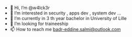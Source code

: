- 👋 Hi, I’m @w4lck3r
- 👀 I’m interested in security , apps dev , system dev ...
- 🌱 I’m currently in 3 th year bachelor in University of Lille
- 💞️ I’m looking for traineeship
- 📫 How to reach me badr-eddine.salmi@outlook.com
<!---
w4lck3r/w4lck3r is a ✨ special ✨ repository because its `README.md` (this file) appears on your GitHub profile.
You can click the Preview link to take a look at your changes.
--->

